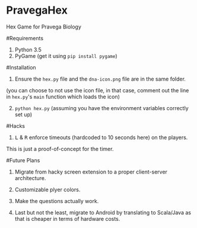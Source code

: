 # PravegaHex
Hex Game for Pravega Biology

#Requirements

1. Python 3.5
2. PyGame (get it using `pip install pygame`)

#Installation

1. Ensure the `hex.py` file and the `dna-icon.png` file are in the same folder.
 
 (you can choose to not use the icon file, in that case, comment out the line in `hex.py`'s `main` function which loads the icon)
 
2. `python hex.py` (assuming you have the environment variables correctly set up)

#Hacks

1. <kbd>L</kbd> & <kbd>R</kbd> enforce timeouts (hardcoded to 10 seconds here) on the players.
 
 This is just a proof-of-concept for the timer.
 
 #Future Plans
 
 1. Migrate from hacky screen extension to a proper client-server architecture.
 
 2. Customizable plyer colors.
 
 3. Make the questions actually work.
 
 4. Last but not the least, migrate to Android by translating to Scala/Java as that is cheaper in terms of hardware costs.
